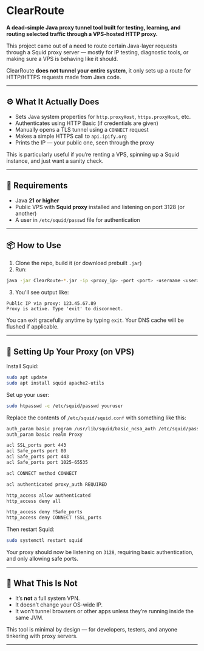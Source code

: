 # ClearRoute

**A dead-simple Java proxy tunnel tool built for testing, learning, and routing selected traffic through a VPS-hosted HTTP proxy.**

This project came out of a need to route certain Java-layer requests through a Squid proxy server — mostly for IP testing, diagnostic tools, or making sure a VPS is behaving like it should.

ClearRoute **does not tunnel your entire system**, it only sets up a route for HTTP/HTTPS requests made from Java code.

---

## ⚙️ What It Actually Does

- Sets Java system properties for `http.proxyHost`, `https.proxyHost`, etc.
- Authenticates using HTTP Basic (if credentials are given)
- Manually opens a TLS tunnel using a `CONNECT` request
- Makes a simple HTTPS call to `api.ipify.org`
- Prints the IP — your public one, seen through the proxy

This is particularly useful if you’re renting a VPS, spinning up a Squid instance, and just want a sanity check.

---

## 🧰 Requirements

- Java **21 or higher**
- Public VPS with **Squid proxy** installed and listening on port 3128 (or another)
- A user in `/etc/squid/passwd` file for authentication

---

## 📦 How to Use

1. Clone the repo, build it (or download prebuilt `.jar`)
2. Run:

```bash
java -jar ClearRoute-*.jar -ip <proxy_ip> -port <port> -username <user> -password <pass>
```

3. You'll see output like:

```
Public IP via proxy: 123.45.67.89
Proxy is active. Type 'exit' to disconnect.
```

You can exit gracefully anytime by typing `exit`. Your DNS cache will be flushed if applicable.

---

## 💉 Setting Up Your Proxy (on VPS)

Install Squid:

```bash
sudo apt update
sudo apt install squid apache2-utils
```

Set up your user:

```bash
sudo htpasswd -c /etc/squid/passwd youruser
```

Replace the contents of `/etc/squid/squid.conf` with something like this:

```txt
auth_param basic program /usr/lib/squid/basic_ncsa_auth /etc/squid/passwd
auth_param basic realm Proxy

acl SSL_ports port 443
acl Safe_ports port 80
acl Safe_ports port 443
acl Safe_ports port 1025-65535

acl CONNECT method CONNECT

acl authenticated proxy_auth REQUIRED

http_access allow authenticated
http_access deny all

http_access deny !Safe_ports
http_access deny CONNECT !SSL_ports
```

Then restart Squid:

```bash
sudo systemctl restart squid
```

Your proxy should now be listening on `3128`, requiring basic authentication, and only allowing safe ports.

---

## 🧪 What This Is **Not**

- It’s **not** a full system VPN.
- It doesn’t change your OS-wide IP.
- It won’t tunnel browsers or other apps unless they’re running inside the same JVM.

This tool is minimal by design — for developers, testers, and anyone tinkering with proxy servers.

---
